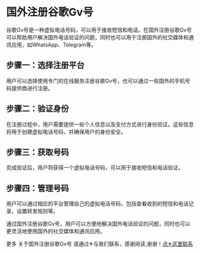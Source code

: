 # 国外注册谷歌Gv号

谷歌Gv号是一种虚拟电话号码，可以用于接收短信和电话。在国外注册谷歌Gv号可以帮助用户解决国外电话验证的问题，同时也可以用于注册国外的社交媒体和通讯应用，如WhatsApp、Telegram等。

## 步骤一：选择注册平台
用户可以选择使用专门的在线服务注册谷歌Gv号，也可以通过一些国外的手机号码提供商进行注册。

## 步骤二：验证身份
在注册过程中，用户需要提供一些个人信息以及支付方式进行身份验证。这些信息将用于创建虚拟电话号码，并确保用户的身份安全。

## 步骤三：获取号码
完成验证后，用户将获得一个虚拟电话号码，可以用于接收短信和电话验证。

## 步骤四：管理号码
用户可以通过相应的平台管理自己的虚拟电话号码，包括查看收到的短信和电话记录，设置转发规则等。

通过国外注册谷歌Gv号，用户可以方便地解决国外电话验证的问题，同时也可以更灵活地使用国外的社交媒体和通讯应用。

更多 关于国外注册谷歌Gv号 请通过✈与我们联系，感谢阅读,谢谢！[点✈这里联系](https://ads.k02.cc)